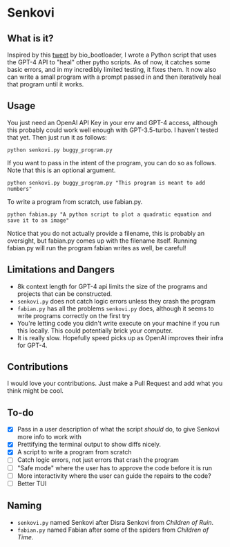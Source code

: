 # Senkovi

## What is it?
Inspired by this [tweet](https://twitter.com/bio_bootloader/status/1636880208304431104?s=20) by bio_bootloader, I wrote a Python script that uses the GPT-4 API to "heal" other pytho scripts. As of now, it catches some basic errors, and in my incredibly limited testing, it fixes them. It now also can write a small program with a prompt passed in and then iteratively heal that program until it works.

## Usage
You just need an OpenAI API Key in your env and GPT-4 access, although this probably could work well enough with GPT-3.5-turbo. I haven't tested that yet.
Then just run it as follows:

`python senkovi.py buggy_program.py`

If you want to pass in the intent of the program, you can do so as follows. Note that this is an optional argument.

`python senkovi.py buggy_program.py "This program is meant to add numbers"`

To write a program from scratch, use fabian.py.

`python fabian.py "A python script to plot a quadratic equation and save it to an image"`

Notice that you do not actually provide a filename, this is probably an oversight, but fabian.py comes up with the filename itself.
Running fabian.py will run the program fabian writes as well, be careful!

## Limitations and Dangers
- 8k context length for GPT-4 api limits the size of the programs and projects that can be constructed.
- `senkovi.py` does not catch logic errors unless they crash the program
- `fabian.py` has all the problems `senkovi.py` does, although it seems to write programs correctly on the first try
- You're letting code you didn't write execute on your machine if you run this locally. This could potentially brick your computer.
- It is really slow. Hopefully speed picks up as OpenAI improves their infra for GPT-4.

## Contributions
I would love your contributions. Just make a Pull Request and add what you think might be cool.

## To-do
- [x] Pass in a user description of what the script *should* do, to give Senkovi more info to work with
- [x] Prettifying the terminal output to show diffs nicely.
- [x] A script to write a program from scratch
- [ ] Catch logic errors, not just errors that crash the program
- [ ] "Safe mode" where the user has to approve the code before it is run
- [ ] More interactivity where the user can guide the repairs to the code?
- [ ] Better TUI

## Naming
- `senkovi.py` named Senkovi after Disra Senkovi from *Children of Ruin*.
- `fabian.py` named Fabian after some of the spiders from *Children of Time*.
